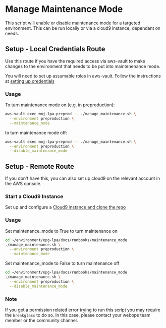 # Manage Maintenance Mode

This script will enable or disable maintenance mode for a targeted environment.
This can be run locally or via a cloud9 instance, dependant on needs.

## Setup - Local Credentials Route

Use this route if you have the required access via aws-vault to make changes to the environment that needs to be put into maintenenance mode.

You will need to set up assumable roles in aws-vault. Follow the instructions at [setting up credentials](../setting-up-aws-credentials/setting-up-credentials.md)

### Usage

To turn maintenance mode on (e.g. in preproduction):

```sh
aws-vault exec moj-lpa-preprod -- ./manage_maintenance.sh \
  --environment preproduction \
  --maintenance_mode
```

to turn maintenance mode off:

```sh
aws-vault exec moj-lpa-preprod -- ./manage_maintenance.sh \
  --environment preproduction \
  --disable_maintenance_mode
```

## Setup - Remote Route

If you don't have this, you can also set up cloud9 on the relevant account in the AWS console.

### Start a Cloud9 Instance

Set up and configure a [Cloud9 instance and clone the repo](../cloud9/README.md)

### Usage

Set maintenance_mode to True to turn maintenance on

``` bash
cd ~/environment/opg-lpa/docs/runbooks/maintenance_mode
./manage_maintenance.sh \
  --environment preproduction \
  --maintenance_mode
```

Set maintenance_mode to False to turn maintenance off

``` bash
cd ~/environment/opg-lpa/docs/runbooks/maintenance_mode
./manage_maintenance.sh \
  --environment preproduction \
  --disable_maintenance_mode
```

### Note

If you get a permission related error trying to run this script you may require the `breakglass` to do so. In this case, please contact your webops team member or the community channel.
